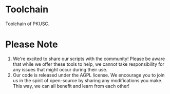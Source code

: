 # Toolchain

Toolchain of PKUSC.

# Please Note

1. We're excited to share our scripts with the community! Please be aware that while we offer these tools to help, we cannot take responsibility for any issues that might occur during their use.
2. Our code is released under the AGPL license. We encourage you to join us in the spirit of open-source by sharing any modifications you make. This way, we can all benefit and learn from each other!
